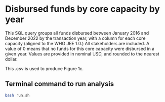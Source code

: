 # Disbursed funds by core capacity by year
This SQL query groups all funds disbursed between January 2016 and December 2022 by the transaction year, with a column for each core capacity (aligned to the WHO JEE 1.0.) All stakeholders are included. A value of 0 means that no funds for this core capacity were disbursed in a given year. Values are provided in nominal USD, and rounded to the nearest dollar.

This .csv is used to produce Figure 1c.

## Terminal command to run analysis
```bash
bash run.sh
```
